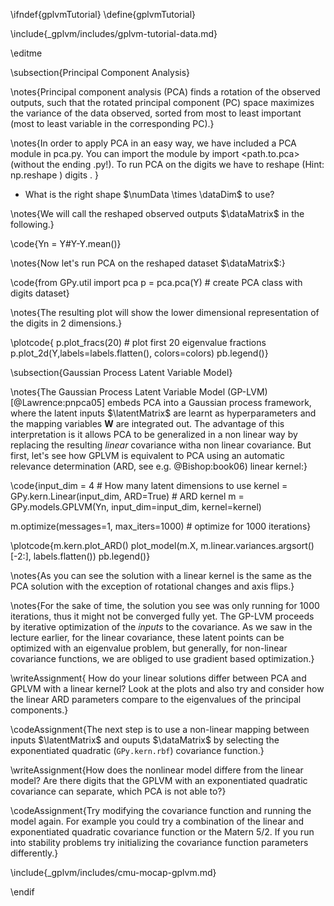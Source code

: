 \ifndef{gplvmTutorial}
\define{gplvmTutorial}

\include{_gplvm/includes/gplvm-tutorial-data.md}

\editme

\subsection{Principal Component Analysis}

\notes{Principal component analysis (PCA) finds a rotation of the observed outputs, such that the rotated principal component (PC) space maximizes the variance of the data observed, sorted from most to least important (most to least variable in the corresponding PC).}

\notes{In order to apply PCA in an easy way, we have included a PCA module in pca.py. You can import the module by 
import <path.to.pca> (without the ending .py!). 
To run PCA on the digits we have to reshape (Hint: np.reshape ) digits . }

* What is the right shape $\numData \times \dataDim$ to use?

\notes{We will call the reshaped observed outputs $\dataMatrix$ in the following.}


\code{Yn = Y#Y-Y.mean()}

\notes{Now let's run PCA on the reshaped dataset $\dataMatrix$:}


\code{from GPy.util import pca
p = pca.pca(Y) # create PCA class with digits dataset}

\notes{The resulting plot will show the lower dimensional representation of the digits in 2 dimensions.}


\plotcode{
p.plot_fracs(20) # plot first 20 eigenvalue fractions
p.plot_2d(Y,labels=labels.flatten(), colors=colors)
pb.legend()}


\subsection{Gaussian Process Latent Variable Model}

\notes{The Gaussian Process Latent Variable Model (GP-LVM) [@Lawrence:pnpca05] embeds PCA into a Gaussian process framework, where the latent inputs $\latentMatrix$ are learnt as hyperparameters and the mapping variables $\mathbf{W}$ are integrated out. The advantage of this interpretation is it allows PCA to be generalized in a non linear way by replacing the resulting *linear* covariance witha  non linear covariance. But first, let's see how GPLVM is equivalent to PCA using an automatic relevance determination (ARD, see e.g. @Bishop:book06) linear kernel:}


\code{input_dim = 4 # How many latent dimensions to use
kernel = GPy.kern.Linear(input_dim, ARD=True) # ARD kernel
m = GPy.models.GPLVM(Yn, input_dim=input_dim, kernel=kernel)

m.optimize(messages=1, max_iters=1000) # optimize for 1000 iterations}

\plotcode{m.kern.plot_ARD()
plot_model(m.X, m.linear.variances.argsort()[-2:], labels.flatten())
pb.legend()}

\notes{As you can see the solution with a linear kernel is the same as the PCA solution with the exception of rotational changes and axis flips.}

\notes{For the sake of time, the solution you see was only running for 1000 iterations, thus it might not be converged fully yet. The GP-LVM proceeds by iterative optimization of the *inputs* to the covariance. As we saw in the lecture earlier, for the linear covariance, these latent points can be optimized with an eigenvalue problem, but generally, for non-linear covariance functions, we are obliged to use gradient based optimization.}

\writeAssignment{ How do your linear solutions differ between PCA and GPLVM with a linear kernel? Look at the plots and also try and consider how the linear ARD parameters compare to the eigenvalues of the principal components.}

\codeAssignment{The next step is to use a non-linear mapping between inputs $\latentMatrix$ and ouputs $\dataMatrix$ by selecting the exponentiated quadratic (`GPy.kern.rbf`) covariance function.}

\writeAssignment{How does the nonlinear model differe from the linear model? Are there digits that the GPLVM with an exponentiated quadratic covariance can separate, which PCA is not able to?}

\codeAssignment{Try modifying the covariance function and running the model again. For example you could try a combination of the linear and exponentiated quadratic covariance function or the Matern 5/2. If you run into stability problems try initializing the covariance function parameters differently.}


\include{_gplvm/includes/cmu-mocap-gplvm.md}

\endif
